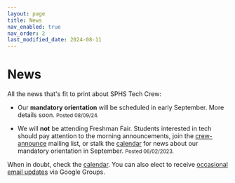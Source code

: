```yaml
---
layout: page
title: News
nav_enabled: true
nav_order: 2
last_modified_date: 2024-08-11
---
```


# News

All the news that's fit to print about SPHS Tech Crew:

* Our **mandatory orientation** will be scheduled in early September. More details soon. <small>Posted 08/09/24.</small>
<!--* Our **mandatory orientation** will be Wednesday, September 6th from 5-8pm in the auditorium. Come hear about tech, what we'll be getting into this year, and go on a tour of our spaces. <small>Posted 08/29/23.</small>-->
* We will **not** be attending Freshman Fair. Students interested in tech should pay attention to the morning announcements, join the [crew-announce](mailto:crew-announce+subscribe@googlegroups.com) mailing list, or stalk the [calendar](calendar.html) for news about our mandatory orientation in September. <small>Posted 06/02/2023.</small>
<!--* We are full up for this school year and cannot accept new applicants until fall 2022. <small>Posted 9/24/2021.</small>-->

When in doubt, check the [calendar](calendar.html). You can also elect to receive [occasional email updates](mailto:crew-announce+subscribe@googlegroups.com) via Google Groups.

<!-- EOF -->
